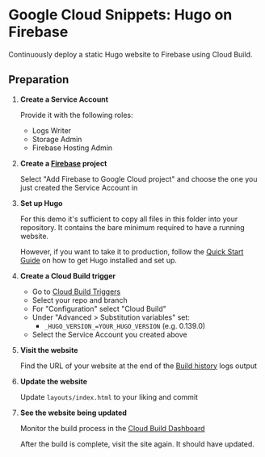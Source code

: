 # Google Cloud Snippets: Hugo on Firebase

Continuously deploy a static Hugo website to Firebase using Cloud Build.

## Preparation

1. **Create a Service Account**

    Provide it with the following roles:
      - Logs Writer
      - Storage Admin
      - Firebase Hosting Admin

1. **Create a [Firebase](https://console.firebase.google.com/) project**

    Select "Add Firebase to Google Cloud project" and choose the one you just created the Service Account in

1. **Set up Hugo**

    For this demo it's sufficient to copy all files in this folder into your repository. It contains the bare minimum required to have a running website.

    However, if you want to take it to production, follow the [Quick Start Guide](https://gohugo.io/getting-started/quick-start/) on how to get Hugo installed and set up.

1. **Create a Cloud Build trigger**

    - Go to [Cloud Build Triggers](https://console.cloud.google.com/cloud-build/triggers)
    - Select your repo and branch
    - For "Configuration" select "Cloud Build"
    - Under "Advanced > Substitution variables" set:
      - `_HUGO_VERSION_=YOUR_HUGO_VERSION` (e.g. 0.139.0)
    - Select the Service Account you created above

1. **Visit the website**

    Find the URL of your website at the end of the [Build history](https://console.cloud.google.com/cloud-build/builds) logs output

1. **Update the website**

    Update `layouts/index.html` to your liking and commit

1. **See the website being updated**

    Monitor the build process in the [Cloud Build Dashboard](https://console.cloud.google.com/cloud-build/builds)

    After the build is complete, visit the site again. It should have updated.